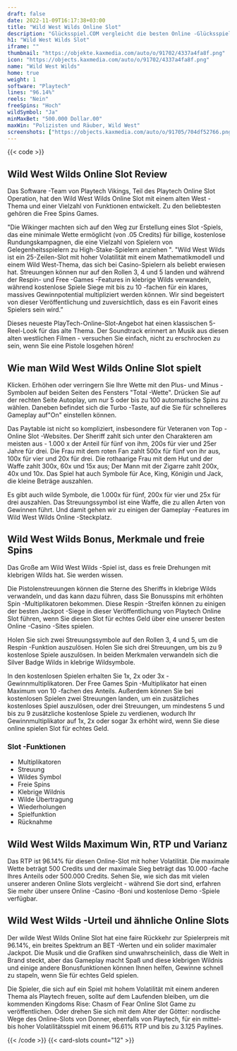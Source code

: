 ```yaml
---
draft: false
date: 2022-11-09T16:17:38+03:00
title: "Wild West Wilds Online Slot"
description: "Glücksspiel.COM vergleicht die besten Online -Glücksspiel -Sites und -spiele der Kanada.  Unabhängige Produktbewertungen und exklusive Anmeldeangebote. Jetzt spielen!"
h1: "Wild West Wilds Slot"
iframe: ""
thumbnail: "https://objekte.kaxmedia.com/auto/o/91702/4337a4fa8f.png"
icon: "https://objects.kaxmedia.com/auto/o/91702/4337a4fa8f.png"
name: "Wild West Wilds"
home: true
weight: 1
software: "Playtech"
lines: "96.14%"
reels: "Nein"
freeSpins: "Hoch"
wildSymbol: "Ja"
minMaxBet: "500.000 Dollar.00"
maxWin: "Polizisten und Räuber, Wild West"
screenshots: ["https://objects.kaxmedia.com/auto/o/91705/704df52766.png"]
---
```


{{< code >}}<h2>Wild West Wilds Online Slot Review</h2><p>Das Software -Team von Playtech Vikings, Teil des Playtech Online Slot Operation, hat den Wild West Wilds Online Slot mit einem alten West -Thema und einer Vielzahl von Funktionen entwickelt. Zu den beliebtesten gehören die Free Spins Games.</p><p>"Die Wikinger machten sich auf den Weg zur Erstellung eines Slot -Spiels, das eine minimale Wette ermöglicht (von .05 Credits) für billige, kostenlose Rundungskampagnen, die eine Vielzahl von Spielern von Gelegenheitsspielern zu High-Stake-Spielern anziehen ". "Wild West Wilds ist ein 25-Zeilen-Slot mit hoher Volatilität mit einem Mathematikmodell und einem Wild West-Thema, das sich bei Casino-Spielern als beliebt erwiesen hat. Streuungen können nur auf den Rollen 3, 4 und 5 landen und während der Respin- und Free -Games -Features in klebrige Wilds verwandeln, während kostenlose Spiele Siege mit bis zu 10 -fachen für ein klares, massives Gewinnpotential multipliziert werden können. Wir sind begeistert von dieser Veröffentlichung und zuversichtlich, dass es ein Favorit eines Spielers sein wird.”</p><p>Dieses neueste PlayTech-Online-Slot-Angebot hat einen klassischen 5-Reel-Look für das alte Thema. Der Soundtrack erinnert an Musik aus diesen alten westlichen Filmen - versuchen Sie einfach, nicht zu erschrocken zu sein, wenn Sie eine Pistole losgehen hören!</p><h2>Wie man Wild West Wilds Online Slot spielt</h2><p>Klicken. Erhöhen oder verringern Sie Ihre Wette mit den Plus- und Minus -Symbolen auf beiden Seiten des Fensters "Total -Wette". Drücken Sie auf der rechten Seite Autoplay, um nur 5 oder bis zu 100 automatische Spins zu wählen. Daneben befindet sich die Turbo -Taste, auf die Sie für schnelleres Gameplay auf"On" einstellen können.</p><p>Das Paytable ist nicht so kompliziert, insbesondere für Veteranen von Top -Online Slot -Websites. Der Sheriff zahlt sich unter den Charakteren am meisten aus - 1.000 x der Anteil für fünf von ihm, 200s für vier und 25er Jahre für drei. Die Frau mit dem roten Fan zahlt 500x für fünf von ihr aus, 100x für vier und 20x für drei. Die rothaarige Frau mit dem Hut und der Waffe zahlt 300x, 60x und 15x aus; Der Mann mit der Zigarre zahlt 200x, 40x und 10x. Das Spiel hat auch Symbole für Ace, King, Königin und Jack, die kleine Beträge auszahlen.</p><p>Es gibt auch wilde Symbole, die 1.000x für fünf, 200x für vier und 25x für drei auszahlen. Das Streuungssymbol ist eine Waffe, die zu allen Arten von Gewinnen führt. Und damit gehen wir zu einigen der Gameplay -Features im Wild West Wilds Online -Steckplatz.</p><h2>Wild West Wilds Bonus, Merkmale und freie Spins</h2><p>Das Große am Wild West Wilds -Spiel ist, dass es freie Drehungen mit klebrigen Wilds hat. Sie werden wissen.</p><p>Die Pistolenstreuungen können die Sterne des Sheriffs in klebrige Wilds verwandeln, und das kann dazu führen, dass Sie Bonusspins mit erhöhten Spin -Multiplikatoren bekommen. Diese Respin -Streifen können zu einigen der besten Jackpot -Siege in dieser Veröffentlichung von Playtech Online Slot führen, wenn Sie diesen Slot für echtes Geld über eine unserer besten Online -Casino -Sites spielen.</p><p>Holen Sie sich zwei Streuungssymbole auf den Rollen 3, 4 und 5, um die Respin -Funktion auszulösen. Holen Sie sich drei Streuungen, um bis zu 9 kostenlose Spiele auszulösen. In beiden Merkmalen verwandeln sich die Silver Badge Wilds in klebrige Wildsymbole.</p><p>In den kostenlosen Spielen erhalten Sie 1x, 2x oder 3x -Gewinnmultiplikatoren. Der Free Games Spin -Multiplikator hat einen Maximum von 10 -fachen des Anteils. Außerdem können Sie bei kostenlosen Spielen zwei Streuungen landen, um ein zusätzliches kostenloses Spiel auszulösen, oder drei Streuungen, um mindestens 5 und bis zu 9 zusätzliche kostenlose Spiele zu verdienen, wodurch Ihr Gewinnmultiplikator auf 1x, 2x oder sogar 3x erhöht wird, wenn Sie diese online spielen Slot für echtes Geld.</p><h3>
Slot -Funktionen</h3><ul>
<li></span>
Multiplikatoren</li>
<li></span>
Streuung</li>
<li></span>
Wildes Symbol</li>
<li></span>
Freie Spins</li>
<li></span>
Klebrige Wildnis</li>
<li></span>
Wilde Übertragung</li>
<li></span>
Wiederholungen</li>
<li></span>
Spielfunktion</li>
<li></span>
Rücknahme</li></ul><h2>Wild West Wilds Maximum Win, RTP und Varianz</h2><p>Das RTP ist 96.14% für diesen Online-Slot mit hoher Volatilität. Die maximale Wette beträgt 500 Credits und der maximale Sieg beträgt das 10.000 -fache Ihres Anteils oder 500.000 Credits. Sehen Sie, wie sich das mit vielen unserer anderen Online Slots vergleicht - während Sie dort sind, erfahren Sie mehr über unsere Online -Casino -Boni und kostenlose Demo -Spiele verfügbar.</p><h2>Wild West Wilds -Urteil und ähnliche Online Slots</h2><p>Der wilde West Wilds Online Slot hat eine faire Rückkehr zur Spielerpreis mit 96.14%, ein breites Spektrum an BET -Werten und ein solider maximaler Jackpot. Die Musik und die Grafiken sind unwahrscheinlich, dass die Welt in Brand steckt, aber das Gameplay macht Spaß und diese klebrigen Wildnis und einige andere Bonusfunktionen können Ihnen helfen, Gewinne schnell zu stapeln, wenn Sie für echtes Geld spielen.</p><p>Die Spieler, die sich auf ein Spiel mit hohem Volatilität mit einem anderen Thema als Playtech freuen, sollte auf dem Laufenden bleiben, um die kommenden Kingdoms Rise: Chasm of Fear Online Slot Game zu veröffentlichen. Oder drehen Sie sich mit dem Alter der Götter: nordische Wege des Online-Slots von Donner, ebenfalls von Playtech, für ein mittel- bis hoher Volatilitätsspiel mit einem 96.61% RTP und bis zu 3.125 Paylines.</p>{{< /code >}}
 {{< card-slots count="12" >}}